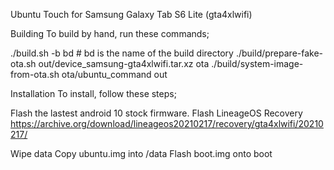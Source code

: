 Ubuntu Touch for Samsung Galaxy Tab S6 Lite (gta4xlwifi)

Building
To build by hand, run these commands;

./build.sh -b bd  # bd is the name of the build directory
./build/prepare-fake-ota.sh out/device_samsung-gta4xlwifi.tar.xz ota
./build/system-image-from-ota.sh ota/ubuntu_command out



Installation
To install, follow these steps;

Flash the lastest android 10 stock firmware.
Flash LineageOS Recovery https://archive.org/download/lineageos20210217/recovery/gta4xlwifi/20210217/

Wipe data
Copy ubuntu.img into /data 
Flash boot.img onto boot

